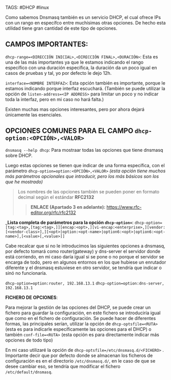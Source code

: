 TAGS: #DHCP #linux

Como sabemos Dnsmasq también es un servicio DHCP, el cual ofrece IPs con un rango en específco entre muchísimas otras opciones. De hecho esta utilidad tiene gran cantidad de este tipo de opciones.

## CAMPOS IMPORTANTES:

`dhcp-range=<DIRECCIÓN INICIAL>,<DIRECCIÓN FINAL>,<DURACIÓN>`: Esta es una de las más importantes ya que le estamos indicando el rango específico con una duración específica, la duración da un poco igual en casos de pruebas y tal, yo por defecto le dejo 12h.

`interface=<NOMBRE INTERFAZ>`: Esta opción también es importante, porque le estamos indicando porque interfaz escuchará. (También se puede utilizar la opción de `listen-address=<IP ADDRESS>` para limitar un poco y no indicar toda la interfaz, pero en mi caso no hará falta.)

Existen muchas mas opciones interesantes, pero por ahora dejará únicamente las esenciales.

## OPCIONES COMUNES PARA EL CAMPO `dhcp-option:<OPCIÓN>,<VALOR>`

`dnsmasq --help dhcp`: Para mostraar todas las opciones que tiene dnsmasq sobre DHCP.

Luego estas opciones se tienen que indicar de una forma específica, con el parámetro `dhcp-option=option:<OPCIÓN>,<VALOR>` _(esta opción tiene muchos más parámetros opcionales que introducir, pero los más básicos son los que he mostrado)_

> Los nombres de las opciones también se pueden poner en formato decimal según el estándar __RFC2132__ 
>> __ENLACE (Apartado 3 en adelante):__ https://www.rfc-editor.org/rfc/rfc2132

___Lista completa de parámetros para la opción `dhcp-option=`__:
`dhcp-option=[tag:<tag>,[tag:<tag>,]][encap:<opt>,][vi-encap:<enterprise>,][vendor:[<vendor-class>],][<opt>|option:<opt-name>|option6:<opt>|option6:<opt-name>],[<value>[,<value>]]`



Cabe recalcar que si no le introducimos las siguientes opciones a dnsmasq, por defecto tomará como router(gateway) y dns-server el servidor donde está corriendo, en mi caso daría igual si se pone o no porque el servidor se encarga de todo, pero en algunos entornos en los que hubiese un enrutador diferente y el dnsmasq estuviese en otro servidor, se tendría que indicar o sinó no funcionaría.

`dhcp-option=option:router, 192.168.13.1`
`dhcp-option=option:dns-server, 192.168.13.1`

__FICHERO DE OPCIONES__:

Para mejorar la gestión de las opciones del DHCP, se puede crear un fichero para guardar la configuración, en este fichero se introduciría igual que como en el fichero de configuración. Se puede hacer de diferentes formas, las principales serían, utilizar la opción de `dhcp-optsfile=<RUTA>` (esta es para indicarle específicamente las opciones para el DHCP) o también `conf-file=<RUTA>` (esta opción es para directamente indicar más opciones de todo tipo)

En mi caso utilizaré la opción de `dhcp-optsfile=/etc/dnsmasq.d/<FICHERO>` . Importante decir que por defecto donde se almacenan los ficheros de configuración es en el directorio `/etc/dnsmasq.d/`, en le caso de que se desee cambiar eso, se tendría que modificar el fichero `/etc/default/dnsmasq`.

